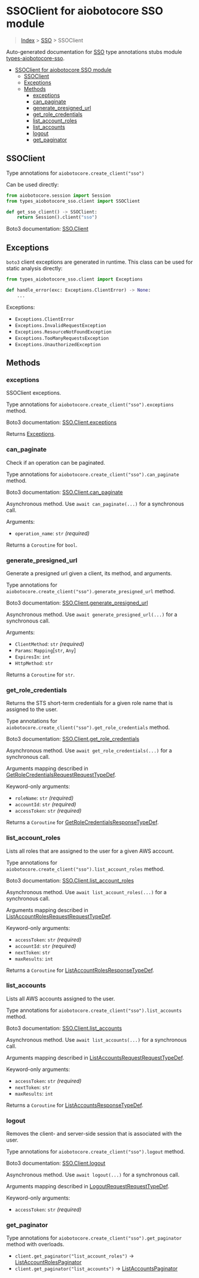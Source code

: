 <a id="ssoclient-for-aiobotocore-sso-module"></a>

# SSOClient for aiobotocore SSO module

> [Index](..) > [SSO](.) > SSOClient

Auto-generated documentation for
[SSO](https://boto3.amazonaws.com/v1/documentation/api/latest/reference/services/sso.html#SSO)
type annotations stubs module
[types-aiobotocore-sso](https://pypi.org/project/types-aiobotocore-sso/).

- [SSOClient for aiobotocore SSO module](#ssoclient-for-aiobotocore-sso-module)
  - [SSOClient](#ssoclient)
  - [Exceptions](#exceptions)
  - [Methods](#methods)
    - [exceptions](#exceptions)
    - [can_paginate](#can_paginate)
    - [generate_presigned_url](#generate_presigned_url)
    - [get_role_credentials](#get_role_credentials)
    - [list_account_roles](#list_account_roles)
    - [list_accounts](#list_accounts)
    - [logout](#logout)
    - [get_paginator](#get_paginator)

<a id="ssoclient"></a>

## SSOClient

Type annotations for `aiobotocore.create_client("sso")`

Can be used directly:

```python
from aiobotocore.session import Session
from types_aiobotocore_sso.client import SSOClient

def get_sso_client() -> SSOClient:
    return Session().client("sso")
```

Boto3 documentation:
[SSO.Client](https://boto3.amazonaws.com/v1/documentation/api/latest/reference/services/sso.html#SSO.Client)

<a id="exceptions"></a>

## Exceptions

`boto3` client exceptions are generated in runtime. This class can be used for
static analysis directly:

```python
from types_aiobotocore_sso.client import Exceptions

def handle_error(exc: Exceptions.ClientError) -> None:
    ...
```

Exceptions:

- `Exceptions.ClientError`
- `Exceptions.InvalidRequestException`
- `Exceptions.ResourceNotFoundException`
- `Exceptions.TooManyRequestsException`
- `Exceptions.UnauthorizedException`

<a id="methods"></a>

## Methods

<a id="exceptions"></a>

### exceptions

SSOClient exceptions.

Type annotations for `aiobotocore.create_client("sso").exceptions` method.

Boto3 documentation:
[SSO.Client.exceptions](https://boto3.amazonaws.com/v1/documentation/api/latest/reference/services/sso.html#SSO.Client.exceptions)

Returns [Exceptions](#exceptions).

<a id="can_paginate"></a>

### can_paginate

Check if an operation can be paginated.

Type annotations for `aiobotocore.create_client("sso").can_paginate` method.

Boto3 documentation:
[SSO.Client.can_paginate](https://boto3.amazonaws.com/v1/documentation/api/latest/reference/services/sso.html#SSO.Client.can_paginate)

Asynchronous method. Use `await can_paginate(...)` for a synchronous call.

Arguments:

- `operation_name`: `str` *(required)*

Returns a `Coroutine` for `bool`.

<a id="generate_presigned_url"></a>

### generate_presigned_url

Generate a presigned url given a client, its method, and arguments.

Type annotations for `aiobotocore.create_client("sso").generate_presigned_url`
method.

Boto3 documentation:
[SSO.Client.generate_presigned_url](https://boto3.amazonaws.com/v1/documentation/api/latest/reference/services/sso.html#SSO.Client.generate_presigned_url)

Asynchronous method. Use `await generate_presigned_url(...)` for a synchronous
call.

Arguments:

- `ClientMethod`: `str` *(required)*
- `Params`: `Mapping`\[`str`, `Any`\]
- `ExpiresIn`: `int`
- `HttpMethod`: `str`

Returns a `Coroutine` for `str`.

<a id="get_role_credentials"></a>

### get_role_credentials

Returns the STS short-term credentials for a given role name that is assigned
to the user.

Type annotations for `aiobotocore.create_client("sso").get_role_credentials`
method.

Boto3 documentation:
[SSO.Client.get_role_credentials](https://boto3.amazonaws.com/v1/documentation/api/latest/reference/services/sso.html#SSO.Client.get_role_credentials)

Asynchronous method. Use `await get_role_credentials(...)` for a synchronous
call.

Arguments mapping described in
[GetRoleCredentialsRequestRequestTypeDef](./type_defs.md#getrolecredentialsrequestrequesttypedef).

Keyword-only arguments:

- `roleName`: `str` *(required)*
- `accountId`: `str` *(required)*
- `accessToken`: `str` *(required)*

Returns a `Coroutine` for
[GetRoleCredentialsResponseTypeDef](./type_defs.md#getrolecredentialsresponsetypedef).

<a id="list_account_roles"></a>

### list_account_roles

Lists all roles that are assigned to the user for a given AWS account.

Type annotations for `aiobotocore.create_client("sso").list_account_roles`
method.

Boto3 documentation:
[SSO.Client.list_account_roles](https://boto3.amazonaws.com/v1/documentation/api/latest/reference/services/sso.html#SSO.Client.list_account_roles)

Asynchronous method. Use `await list_account_roles(...)` for a synchronous
call.

Arguments mapping described in
[ListAccountRolesRequestRequestTypeDef](./type_defs.md#listaccountrolesrequestrequesttypedef).

Keyword-only arguments:

- `accessToken`: `str` *(required)*
- `accountId`: `str` *(required)*
- `nextToken`: `str`
- `maxResults`: `int`

Returns a `Coroutine` for
[ListAccountRolesResponseTypeDef](./type_defs.md#listaccountrolesresponsetypedef).

<a id="list_accounts"></a>

### list_accounts

Lists all AWS accounts assigned to the user.

Type annotations for `aiobotocore.create_client("sso").list_accounts` method.

Boto3 documentation:
[SSO.Client.list_accounts](https://boto3.amazonaws.com/v1/documentation/api/latest/reference/services/sso.html#SSO.Client.list_accounts)

Asynchronous method. Use `await list_accounts(...)` for a synchronous call.

Arguments mapping described in
[ListAccountsRequestRequestTypeDef](./type_defs.md#listaccountsrequestrequesttypedef).

Keyword-only arguments:

- `accessToken`: `str` *(required)*
- `nextToken`: `str`
- `maxResults`: `int`

Returns a `Coroutine` for
[ListAccountsResponseTypeDef](./type_defs.md#listaccountsresponsetypedef).

<a id="logout"></a>

### logout

Removes the client- and server-side session that is associated with the user.

Type annotations for `aiobotocore.create_client("sso").logout` method.

Boto3 documentation:
[SSO.Client.logout](https://boto3.amazonaws.com/v1/documentation/api/latest/reference/services/sso.html#SSO.Client.logout)

Asynchronous method. Use `await logout(...)` for a synchronous call.

Arguments mapping described in
[LogoutRequestRequestTypeDef](./type_defs.md#logoutrequestrequesttypedef).

Keyword-only arguments:

- `accessToken`: `str` *(required)*

<a id="get_paginator"></a>

### get_paginator

Type annotations for `aiobotocore.create_client("sso").get_paginator` method
with overloads.

- `client.get_paginator("list_account_roles")` ->
  [ListAccountRolesPaginator](./paginators.md#listaccountrolespaginator)
- `client.get_paginator("list_accounts")` ->
  [ListAccountsPaginator](./paginators.md#listaccountspaginator)
